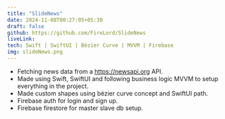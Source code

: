 ```yaml
---
title: "SlideNews"
date: 2024-11-08T00:27:05+05:30
draft: false
github: https://github.com/FireLord/SlideNews
liveLink: 
tech: Swift | SwiftUI | Bézier Curve | MVVM | Firebase
img: slideNews.png
---
```


- Fetching news data from a https://newsapi.org API.
- Made using Swift, SwiftUI and following business logic MVVM to setup everything in the project.
- Made custom shapes using bézier curve concept and SwiftUI path.
- Firebase auth for login and sign up.
- Firebase firestore for master slave db setup.